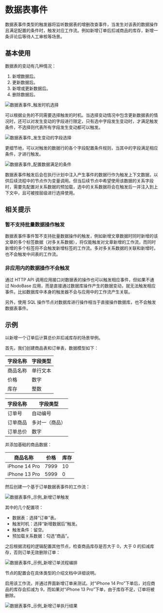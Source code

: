 # 数据表事件

数据表事件类型的触发器将监听数据表的增删改查事件，当发生对该表的数据操作且满足配置的条件时，触发对应工作流。例如新增订单后扣减商品的库存，新增一条评论后等待人工审核等场景。

## 基本使用

数据表的变动有几种情况：

1. 新增数据后。
2. 更新数据后。
3. 新增或更新数据后。
4. 删除数据后。

![数据表事件_触发时机选择](https://nocobase-docs.oss-cn-beijing.aliyuncs.com/81275602742deb71e0c830eb97aa612c.png)

可以根据业务的不同需要选择触发的时机。当选择变动情况中包含更新数据表的情况时，还可以对发生变动的字段进行限定，只有选中字段发生变动时，才满足触发条件，不选择则代表所有字段发生变动都可以触发。

![数据表事件_发生变动的字段选择](https://nocobase-docs.oss-cn-beijing.aliyuncs.com/874a1475f01298b3c00267b2b4674611.png)

更细节地，可以对触发的数据行的各个字段配置条件规则，当其中的字段满足相应条件，才进行触发。

![数据表事件_配置数据满足的条件](https://nocobase-docs.oss-cn-beijing.aliyuncs.com/264ae3835dcd75cee0eef7812c11fe0c.png)

数据表事件触发后会在执行计划中注入产生事件的数据行作为触发上下文数据，以供后续流程中的节点作为变量调用。但当后续节点中希望使用该数据的关系字段时，需要先配置对关系数据的预加载，选中的关系数据将会在触发后一并注入到上下文中，且可被按层级进行选择使用。

## 相关提示

### 暂不支持批量数据操作触发

数据表事件事件暂不支持批量数据操作的触发，例如新增文章数据时同时新增的该文章的多个标签数据（对多关系数据），将仅能触发对文章新增的工作流，而同时新增的多个标签将不会触发新增标签的工作流。多对多关系数据的关联和新增时，也不会触发中间表的工作流。

### 非应用内的数据操作不会触发

通过 HTTP API 调用应用接口对数据表的操作也可以触发相应事件，但如果不通过 NodoBase 应用，而是直接通过数据库操作产生的数据变动，就无法触发相应事件。比如数据库中本身的触发器不会与应用中的工作流产生关联。

另外，使用 SQL 操作节点对数据库进行操作相当于直接操作数据库，也不会触发数据表事件。

## 示例

以新增一个订单后计算总价并扣减库存的场景举例。

首先，我们创建商品表和订单表，数据模型如下：

| 字段名称 | 字段类型 |
| -------- | -------- |
| 商品名称 | 单行文本 |
| 价格     | 数字     |
| 库存     | 整数     |

| 字段名称 | 字段类型       |
| -------- | -------------- |
| 订单号   | 自动编号       |
| 订单商品 | 多对一（商品） |
| 订单总价 | 数字           |

并添加基础的商品数据：

| 商品名称      | 价格 | 库存 |
| ------------- | ---- | ---- |
| iPhone 14 Pro | 7999 | 10   |
| iPhone 13 Pro | 5999 | 0    |

然后创建一个基于订单数据表事件的工作流：

![数据表事件_示例_新增订单触发](https://nocobase-docs.oss-cn-beijing.aliyuncs.com/094392a870dddc65aeb20357f62ddc08.png)

其中的几个配置项：

- 数据表：选择“订单”表。
- 触发时机：选择“新增数据后”触发。
- 触发条件：留空。
- 预加载关系数据：勾选“商品”。

之后根据流程的逻辑配置其他节点，检查商品库存是否大于 0，大于 0 的扣减库存，否则订单无效删除订单：

![数据表事件_示例_新增订单流程编排](https://nocobase-docs.oss-cn-beijing.aliyuncs.com/7713ea1aaa0f52a0dc3c92aba5e58f05.png)

节点的配置会在具体类型的介绍文档中详细说明。

启用该工作流，并通过界面新增订单来测试。对“iPhone 14 Pro”下单后，对应商品的库存会扣减为 9，而如果对“iPhone 13 Pro”下单，由于库存不足，订单将被删除。

![数据表事件_示例_新增订单执行结果](https://nocobase-docs.oss-cn-beijing.aliyuncs.com/24cbe51e24ba4804b3bd48d99415c54f.png)
